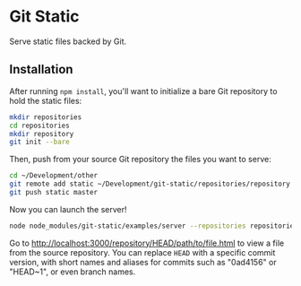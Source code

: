 # Git Static

Serve static files backed by Git.

## Installation

After running `npm install`, you'll want to initialize a bare Git repository to hold the static files:

```bash
mkdir repositories
cd repositories
mkdir repository
git init --bare
```

Then, push from your source Git repository the files you want to serve:

```bash
cd ~/Development/other
git remote add static ~/Development/git-static/repositories/repository
git push static master
```

Now you can launch the server!

```bash
node node_modules/git-static/examples/server --repositories repositories
```

Go to <http://localhost:3000/repository/HEAD/path/to/file.html> to view a file from the source repository. You can replace `HEAD` with a specific commit version, with short names and aliases for commits such as "0ad4156" or "HEAD~1", or even branch names.
